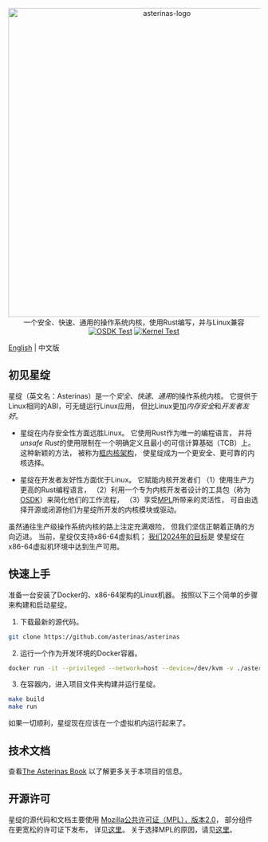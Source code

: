 <p align="center">
    <img src="docs/src/images/logo_cn.svg" alt="asterinas-logo" width="620"><br>
    一个安全、快速、通用的操作系统内核，使用Rust编写，并与Linux兼容<br/>
    <a href="https://github.com/asterinas/asterinas/actions/workflows/osdk_test.yml"><img src="https://github.com/asterinas/asterinas/actions/workflows/osdk_test.yml/badge.svg?event=push" alt="OSDK Test" style="max-width: 100%;"></a>
    <a href="https://github.com/asterinas/asterinas/actions/workflows/kernel_test.yml"><img src="https://github.com/asterinas/asterinas/actions/workflows/kernel_test.yml/badge.svg?event=push" alt="Kernel Test" style="max-width: 100%;"></a>
    <br/>
</p>

[English](README.md) | 中文版

## 初见星绽

星绽（英文名：Asterinas）是一个*安全*、*快速*、*通用*的操作系统内核。
它提供于Linux相同的ABI，可无缝运行Linux应用，
但比Linux更加*内存安全*和*开发者友好*。

* 星绽在内存安全性方面远胜Linux。
它使用Rust作为唯一的编程语言，
并将*unsafe Rust*的使用限制在一个明确定义且最小的可信计算基础（TCB）上。
这种新颖的方法，
被称为[框内核架构](https://asterinas.github.io/book/kernel/the-framekernel-architecture.html)，
使星绽成为一个更安全、更可靠的内核选择。

* 星绽在开发者友好性方面优于Linux。
它赋能内核开发者们
（1）使用生产力更高的Rust编程语言，
（2）利用一个专为内核开发者设计的工具包（称为[OSDK](https://asterinas.github.io/book/osdk/guide/index.html)）来简化他们的工作流程，
（3）享受[MPL](#License)所带来的灵活性，
可自由选择开源或闭源他们为星绽所开发的内核模块或驱动。

虽然通往生产级操作系统内核的路上注定充满艰险，
但我们坚信正朝着正确的方向迈进。
当前，星绽仅支持x86-64虚拟机；
[我们2024年的目标](https://asterinas.github.io/book/kernel/roadmap.html)是
使星绽在x86-64虚拟机环境中达到生产可用。

## 快速上手

准备一台安装了Docker的、x86-64架构的Linux机器。
按照以下三个简单的步骤来构建和启动星绽。

1. 下载最新的源代码。

```bash
git clone https://github.com/asterinas/asterinas
```

2. 运行一个作为开发环境的Docker容器。

```bash
docker run -it --privileged --network=host --device=/dev/kvm -v ./asterinas:/root/asterinas asterinas/asterinas:0.4.1
```

3. 在容器内，进入项目文件夹构建并运行星绽。

```bash
make build
make run
```

如果一切顺利，星绽现在应该在一个虚拟机内运行起来了。

## 技术文档

查看[The Asterinas Book](https://asterinas.github.io/book/)
以了解更多关于本项目的信息。

## 开源许可

星绽的源代码和文档主要使用
[Mozilla公共许可证（MPL），版本2.0](https://github.com/asterinas/asterinas/blob/main/LICENSE-MPL)，
部分组件在更宽松的许可证下发布，
详见[这里](https://github.com/asterinas/asterinas/blob/main/.licenserc.yaml)。
关于选择MPL的原因，请见[这里](https://asterinas.github.io/book/index.html#licensing)。

